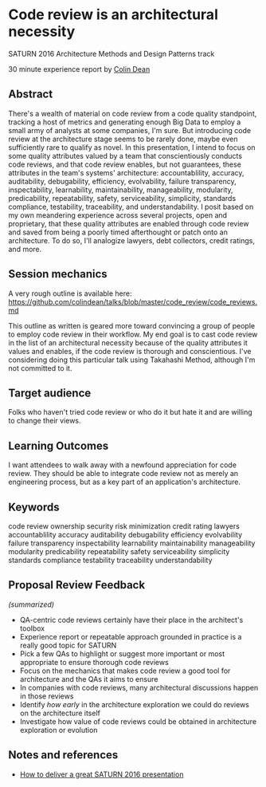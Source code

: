 Code review is an architectural necessity
=========================================

SATURN 2016 Architecture Methods and Design Patterns track

30 minute experience report by [Colin Dean](http://cad.cx)

Abstract
--------
There's a wealth of material on code review from a code quality standpoint, tracking a host of metrics and generating enough Big Data to employ a small army of analysts at some companies, I'm sure. But introducing code review at the architecture stage seems to be rarely done, maybe even sufficiently rare to qualify as novel. In this presentation, I intend to focus on some quality attributes valued by a team that conscientiously conducts code reviews, and that code review enables, but not guarantees, these attributes in the team's systems' architecture: accountablility, accuracy, auditability, debugability, efficiency, evolvability, failure transparency, inspectability, learnability, maintainability, manageability, modularity, predicability, repeatability, safety, serviceability, simplicity, standards compliance, testability, traceability, and understandability. I posit based on my own meandering experience across several projects, open and proprietary, that these quality attributes are enabled through code review and saved from being a poorly timed afterthought or patch onto an architecture. To do so, I'll analogize lawyers, debt collectors, credit ratings, and more.

Session mechanics
-----------------
A very rough outline is available here: https://github.com/colindean/talks/blob/master/code_review/code_reviews.md

This outline as written is geared more toward convincing a group of people to employ code review in their workflow. My end goal is to cast code review in the list of an architectural necessity because of the quality attributes it values and enables, if the code review is thorough and conscientious. I've considering doing this particular talk using Takahashi Method, although I'm not committed to it.

Target audience
---------------
Folks who haven't tried code review or who do it but hate it and are willing to change their views.

Learning Outcomes
-----------------
I want attendees to walk away with a newfound appreciation for code review. They should be able to integrate code review not as merely an engineering process, but as a key part of an application's architecture.

Keywords
--------
code review
ownership
security
risk minimization
credit rating
lawyers
accountablility
accuracy
auditability
debugability
efficiency
evolvability
failure transparency
inspectability
learnability
maintainability
manageability
modularity
predicability
repeatability
safety
serviceability
simplicity
standards compliance
testability
traceability
understandability

Proposal Review Feedback
------------------------
_(summarized)_

* QA-centric code reviews certainly have their place in the architect's toolbox
* Experience report or repeatable approach grounded in practice is a really good topic for SATURN
* Pick a few QAs to highlight or suggest more important or most appropriate to ensure thorough code reviews
* Focus on the mechanics that makes code review a good tool for architecture and the QAs it aims to ensure
* In companies with code reviews, many architectural discussions happen in those reviews
* Identify _how early_ in the architecture exploration we could do reviews on the architecture itself
* Investigate how value of code reviews could be obtained in architecture exploration or evolution

Notes and references
-----
* [How to deliver a great SATURN 2016 presentation](https://insights.sei.cmu.edu/saturn/2015/09/how-to-deliver-a-great-saturn-2016-presentation.html)
